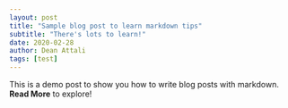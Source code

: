 ```yaml
---
layout: post
title: "Sample blog post to learn markdown tips"
subtitle: "There's lots to learn!"
date: 2020-02-28
author: Dean Attali
tags: [test]
---
```


This is a demo post to show you how to write blog posts with markdown.
**Read More** to explore!
